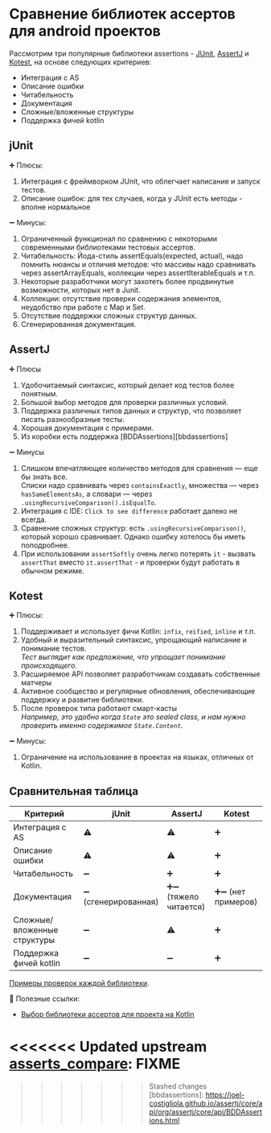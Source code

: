 # Сравнение библиотек ассертов для android проектов

Рассмотрим три популярные библиотеки assertions - [JUnit][junit_radar], [AssertJ][assertj_radar] и [Kotest][kotest_radar], на основе следующих критериев:

- Интеграция с AS
- Описание ошибки
- Читабельность
- Документация
- Сложные/вложенные структуры
- Поддержка фичей kotlin

## jUnit

➕ Плюсы:

1. Интеграция с фреймворком JUnit, что облегчает написание и запуск тестов.
2. Описание ошибок: для тех случаев, когда у JUnit есть методы - вполне нормальное

➖ Минусы:

1. Ограниченный функционал по сравнению с некоторыми современными библиотеками тестовых ассертов.
2. Читабельность: Йода-стиль assertEquals(expected, actual), надо помнить нюансы и отличия методов: что массивы надо сравнивать через assertArrayEquals, коллекции через assertIterableEquals и т.п.
3. Некоторые разработчики могут захотеть более продвинутые возможности, которых нет в Junit.
4. Коллекции: отсутствие проверки содержания элементов, неудобство при работе с Map и Set.
5. Отсутствие поддержки сложных структур данных.
6. Сгенерированная документация.

## AssertJ

➕ Плюсы

1. Удобочитаемый синтаксис, который делает код тестов более понятным.
2. Большой выбор методов для проверки различных условий.
3. Поддержка различных типов данных и структур, что позволяет писать разнообразные тесты.
4. Хорошая документация с примерами.
5. Из коробки есть поддержка [BDDAssertions][bbdassertions]

➖ Минусы

1. Слишком впечатляющее количество методов для сравнения — еще бы знать все.  
   Списки надо сравнивать через `containsExactly`, множества — через `hasSameElementsAs`, а словари — через `.usingRecursiveComparison().isEqualTo`.  
2. Интеграция с IDE: `Click to see difference` работает далеко не всегда.
3. Сравнение сложных структур: есть `.usingRecursiveComparison()`, который хорошо сравнивает. Однако ошибку хотелось бы иметь поподробнее.
4. При использовании `assertSoftly` очень легко потерять `it` - вызвать `assertThat` вместо `it.assertThat` - и проверки будут работать в обычном режиме.

## Kotest

➕ Плюсы:

1. Поддерживает и использует фичи Kotlin: `infix`, `reified`, `inline` и т.п.
2. Удобный и выразительный синтаксис, упрощающий написание и понимание тестов.  
   _Тест выглядит как предложение, что упрощает понимание происходящего._
3. Расширяемое API позволяет разработчикам создавать собственные матчеры
4. Активное сообщество и регулярные обновления, обеспечивающие поддержку и развитие библиотеки.
5. После проверок типа работают смарт-касты  
   _Например, это удобно когда `State` это sealed class, и нам нужно проверить именно содержимое `State.Content`._

➖ Минусы:

1. Ограничение на использование в проектах на языках, отличных от Kotlin.

## Сравнительная таблица

| Критерий                       | jUnit                | AssertJ                | Kotest              |
|--------------------------------|----------------------|------------------------|---------------------|
| Интеграция с AS                | ⚠️                   | ⚠️                     | ➕                  |
| Описание ошибки                | ⚠️                   | ⚠️                     | ➕                  |
| Читабельность                  | ➖                   | ➕                     | ➕                  |
| Документация                   | ➖ (сгенерированная) | ➕➖ (тяжело читается) | ➕➖ (нет примеров) |
| Сложные/вложенные структуры    | ➖                   | ⚠️                     | ➕                  |
| Поддержка фичей kotlin         | ➖                   | ➖                     | ➕                  |

[Примеры проверок каждой библиотеки][asserts_compare].

📝 Полезные ссылки:

- [Выбор библиотеки ассертов для проекта на Kotlin](https://habr.com/ru/articles/510206/)

<!-- Links -->
<<<<<<< Updated upstream
[asserts_compare]: FIXME
=======
[assertj_radar]: https://redmadrobot.github.io/techradar-android/libraries/assertj/
[kotest_radar]: https://redmadrobot.github.io/techradar-android/libraries/kotest-assertion/
[junit_radar]: https://redmadrobot.github.io/techradar-android/libraries/junit-assertion/
[asserts_compare]: https://github.com/RedMadRobot/techradar-android/blob/2f33c3effe6074d720aedd2bc4717daf5e42ec12/public/snippets/assertions/assertj_kotest_compare.kt
>>>>>>> Stashed changes
[bbdassertions]: https://joel-costigliola.github.io/assertj/core/api/org/assertj/core/api/BDDAssertions.html
